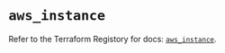 # `aws_instance`

Refer to the Terraform Registory for docs: [`aws_instance`](https://registry.terraform.io/providers/hashicorp/aws/5.11.0/docs/resources/instance).
